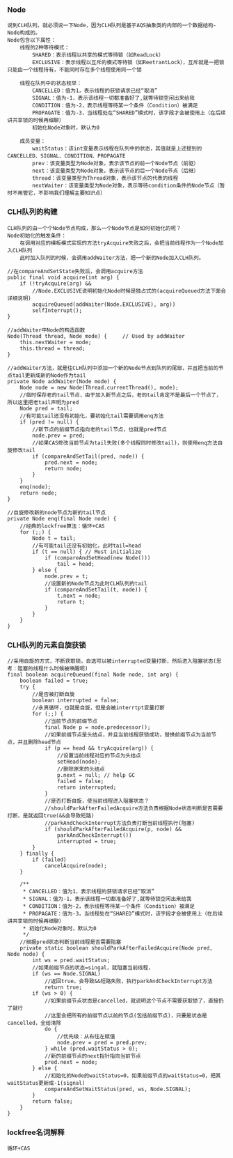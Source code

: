### Node
    说到CLH队列，就必须说一下Node，因为CLH队列是基于AQS抽象类的内部的一个数据结构-Node构成的。
    Node包含以下属性：
        线程的2种等待模式：
            SHARED：表示线程以共享的模式等待锁（如ReadLock）
            EXCLUSIVE：表示线程以互斥的模式等待锁（如ReetrantLock），互斥就是一把锁只能由一个线程持有，不能同时存在多个线程使用同一个锁

        线程在队列中的状态枚举：
            CANCELLED：值为1，表示线程的获锁请求已经“取消”
            SIGNAL：值为-1，表示该线程一切都准备好了,就等待锁空闲出来给我
            CONDITION：值为-2，表示线程等待某一个条件（Condition）被满足
            PROPAGATE：值为-3，当线程处在“SHARED”模式时，该字段才会被使用上（在后续讲共享锁的时候再细聊）
            初始化Node对象时，默认为0

        成员变量：
            waitStatus：该int变量表示线程在队列中的状态，其值就是上述提到的CANCELLED、SIGNAL、CONDITION、PROPAGATE
            prev：该变量类型为Node对象，表示该节点的前一个Node节点（前驱）
            next：该变量类型为Node对象，表示该节点的后一个Node节点（后继）
            thread：该变量类型为Thread对象，表示该节点的代表的线程
            nextWaiter：该变量类型为Node对象，表示等待condition条件的Node节点（暂时不用管它，不影响我们理解主要知识点）

### CLH队列的构建
    CLH队列的由一个个Node节点构成，那么一个Node节点是如何初始化的呢？
    Node初始化的触发条件：
        在调用对应的模板模式实现的方法tryAcquire失败之后，会把当前线程作为一个Node加入CLH队列
        此时加入队列的时候，会调用addWaiter方法，把一个新的Node加入CLH队列。

        
        
```
//在compareAndSetState失败后，会调用acquire方法
public final void acquire(int arg) {
    if (!tryAcquire(arg) &&
        //Node.EXCLUSIVE说明初始化Node时候是独占式的(acquireQueued方法下面会详细说明)
        acquireQueued(addWaiter(Node.EXCLUSIVE), arg))
        selfInterrupt();
}

//addWaiter中Node的构造函数
Node(Thread thread, Node mode) {     // Used by addWaiter
    this.nextWaiter = mode;
    this.thread = thread;
}

//addWaiter方法，就是往CLH队列中添加一个新的Node节点到队列的尾部，并且把当前的节点tail更新成新的Node作为tail
private Node addWaiter(Node mode) {
    Node node = new Node(Thread.currentThread(), mode);
    //临时保存老的tail节点，由于加入新节点之后，老的tail肯定不是最后一个节点了，所以这里把老tail声明为pred
    Node pred = tail;
    //有可能tail还没有初始化，要初始化tail需要调用enq方法
    if (pred != null) {
        //新节点的前缀节点指向老的tail节点，也就是pred节点
        node.prev = pred;
        //如果CAS修改当前节点为tail失败(多个线程同时修改tail)，则使用enq方法自旋修改tail
        if (compareAndSetTail(pred, node)) {
            pred.next = node;
            return node;
        }
    }
    enq(node);
    return node;
}

//自旋修改新的node节点为新的tail节点
private Node enq(final Node node) {
    //经典的lockfree算法：循环+CAS
    for (;;) {
        Node t = tail;
        //有可能tail还没有初始化，此时tail=head
        if (t == null) { // Must initialize
            if (compareAndSetHead(new Node()))
                tail = head;
        } else {
            node.prev = t;
            //设置新的Node节点为此时CLH队列的tail
            if (compareAndSetTail(t, node)) {
                t.next = node;
                return t;
            }
        }
    }
}
```

### CLH队列的元素自旋获锁
```
//采用自旋的方式，不断获取锁，自选可以被interrupted变量打断，然后进入阻塞状态(思考：阻塞的线程什么时候被唤醒呢)
final boolean acquireQueued(final Node node, int arg) {
    boolean failed = true;
    try {
        //是否被打断自旋
        boolean interrupted = false;
        //永真循环，也就是自旋，但是会被interrtpt变量打断
        for (;;) {
            //当前节点的前缀节点
            final Node p = node.predecessor();
            //如果前缀节点是头结点，并且当前线程获锁成功，替换前缀节点为当前节点，并且删除head节点
            if (p == head && tryAcquire(arg)) {
                //设置当前线程对应的节点为头结点
                setHead(node);
                //删除原来的头结点
                p.next = null; // help GC
                failed = false;
                return interrupted;
            }
            //是否打断自旋，使当前线程进入阻塞状态？
            //shouldParkAfterFailedAcquire方法负责根据Node状态判断是否需要打断，是就返回true(&&会导致短路)
            //parkAndCheckInterrupt方法负责打断当前线程执行(阻塞)
            if (shouldParkAfterFailedAcquire(p, node) &&
                parkAndCheckInterrupt())
                interrupted = true;
        }
    } finally {
        if (failed)
            cancelAcquire(node);
    }

    /**
     * CANCELLED：值为1，表示线程的获锁请求已经“取消”
     * SIGNAL：值为-1，表示该线程一切都准备好了,就等待锁空闲出来给我
     * CONDITION：值为-2，表示线程等待某一个条件（Condition）被满足
     * PROPAGATE：值为-3，当线程处在“SHARED”模式时，该字段才会被使用上（在后续讲共享锁的时候再细聊）
     * 初始化Node对象时，默认为0
     */
    //根据pred状态判断当前线程是否需要阻塞
    private static boolean shouldParkAfterFailedAcquire(Node pred, Node node) {
        int ws = pred.waitStatus;
        //如果前缀节点的状态=singal，就阻塞当前线程，
        if (ws == Node.SIGNAL)
            //返回true，会导致&&短路失败，执行parkAndCheckInterrupt方法
            return true;
        if (ws > 0) {
            //如果前缀节点状态是cancelled，就说明这个节点不需要获取锁了，直接扔了就行
            //这里会把所有的前缀节点以前的节点(包括前缀节点)，只要是状态是cancelled，全给清除
            do {
                //优先级：从右往左赋值
                node.prev = pred = pred.prev;
            } while (pred.waitStatus > 0);
            //新的前缀节点的next指针指向当前节点
            pred.next = node;
        } else {
            //初始化的Node的waitStatus=0，如果前缀节点的waitStatus=0，把其waitStatus更新成-1(signal)
            compareAndSetWaitStatus(pred, ws, Node.SIGNAL);
        }
        return false;
    }
}
```

### lockfree名词解释
    循环+CAS